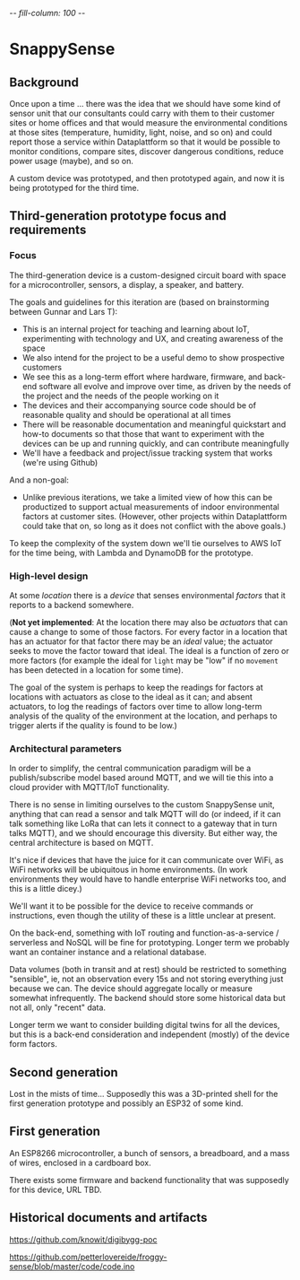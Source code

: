 -*- fill-column: 100 -*-

# SnappySense

## Background

Once upon a time ... there was the idea that we should have some kind of sensor unit that our
consultants could carry with them to their customer sites or home offices and that would measure the
environmental conditions at those sites (temperature, humidity, light, noise, and so on) and could
report those a service within Dataplattform so that it would be possible to monitor conditions,
compare sites, discover dangerous conditions, reduce power usage (maybe), and so on.

A custom device was prototyped, and then prototyped again, and now it is being prototyped for the
third time.

## Third-generation prototype focus and requirements

### Focus

The third-generation device is a custom-designed circuit board with space for a microcontroller,
sensors, a display, a speaker, and battery.

The goals and guidelines for this iteration are (based on brainstorming between Gunnar and Lars T):

* This is an internal project for teaching and learning about IoT, experimenting with technology and UX, 
  and creating awareness of the space
* We also intend for the project to be a useful demo to show prospective customers
* We see this as a long-term effort where hardware, firmware, and back-end software all evolve 
  and improve over time, as driven by the needs of the project and the needs of the people working
  on it
* The devices and their accompanying source code should be of reasonable quality and should be
  operational at all times
* There will be reasonable documentation and meaningful quickstart and how-to documents so that
  those that want to experiment with the devices can be up and running quickly, and can contribute 
  meaningfully
* We'll have a feedback and project/issue tracking system that works (we're using Github)

And a non-goal:

* Unlike previous iterations, we take a limited view of how this can be productized to support 
  actual measurements of indoor environmental factors at customer sites.  (However, other 
  projects within Dataplattform could take that on, so long as it does not conflict with the 
  above goals.)

To keep the complexity of the system down we'll tie ourselves to AWS IoT for the time being, with
Lambda and DynamoDB for the prototype.

### High-level design

At some _location_ there is a _device_ that senses environmental _factors_ that it reports to a
backend somewhere.

(**Not yet implemented**: At the location there may also be _actuators_ that can cause a change to some
of those factors.  For every factor in a location that has an actuator for that factor there may be
an _ideal_ value; the actuator seeks to move the factor toward that ideal.  The ideal is a function
of zero or more factors (for example the ideal for `light` may be "low" if no `movement` has been
detected in a location for some time).

The goal of the system is perhaps to keep the readings for factors at locations with actuators as
close to the ideal as it can; and absent actuators, to log the readings of factors over time to
allow long-term analysis of the quality of the environment at the location, and perhaps to trigger
alerts if the quality is found to be low.)

### Architectural parameters

In order to simplify, the central communication paradigm will be a publish/subscribe model based
around MQTT, and we will tie this into a cloud provider with MQTT/IoT functionality.

There is no sense in limiting ourselves to the custom SnappySense unit, anything that can read a
sensor and talk MQTT will do (or indeed, if it can talk something like LoRa that can lets it connect
to a gateway that in turn talks MQTT), and we should encourage this diversity.  But either way, the
central architecture is based on MQTT.

It's nice if devices that have the juice for it can communicate over WiFi, as WiFi networks will be
ubiquitous in home environments.  (In work environments they would have to handle enterprise WiFi
networks too, and this is a little dicey.)

We'll want it to be possible for the device to receive commands or instructions, even though the
utility of these is a little unclear at present.

On the back-end, something with IoT routing and function-as-a-service / serverless and NoSQL will be
fine for prototyping.  Longer term we probably want an container instance and a relational database.

Data volumes (both in transit and at rest) should be restricted to something "sensible", ie, not an
observation every 15s and not storing everything just because we can.  The device should aggregate
locally or measure somewhat infrequently.  The backend should store some historical data but not
all, only "recent" data.

Longer term we want to consider building digital twins for all the devices, but this is a back-end
consideration and independent (mostly) of the device form factors.

## Second generation

Lost in the mists of time...  Supposedly this was a 3D-printed shell for the first generation
prototype and possibly an ESP32 of some kind.

## First generation

An ESP8266 microcontroller, a bunch of sensors, a breadboard, and a mass of wires, enclosed in a cardboard box.

There exists some firmware and backend functionality that was supposedly for this device, URL TBD.

## Historical documents and artifacts

https://github.com/knowit/digibygg-poc

https://github.com/petterlovereide/froggy-sense/blob/master/code/code.ino
